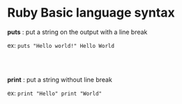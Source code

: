 # Ruby Basic language syntax

**puts** : put a string on the output with a line break

ex: ```puts "Hello world!"
Hello World```

<br><br>

**print** : put a string without line break

ex: ```print "Hello"
print "World"```
